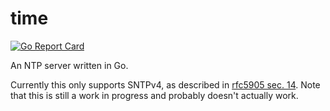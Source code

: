 # time

[![Go Report Card](https://goreportcard.com/badge/github.com/icco/time)](https://goreportcard.com/report/github.com/icco/time)

An NTP server written in Go.

Currently this only supports SNTPv4, as described in [rfc5905 sec. 14](https://tools.ietf.org/html/rfc5905#section-14). Note that this is still a work in progress and probably doesn't actually work.
